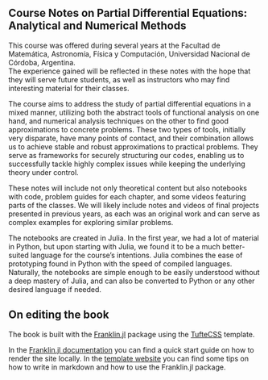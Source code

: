 ## Course Notes on Partial Differential Equations: Analytical and Numerical Methods

This course was offered during several years at the Facultad de Matemática, Astronomía, Física y Computación,
Universidad Nacional de Córdoba, Argentina.  
The experience gained will be reflected in these notes with the hope that they will serve future students, 
as well as instructors who may find interesting material for their classes.

The course aims to address the study of partial differential equations in a mixed manner, 
utilizing both the abstract tools of functional analysis on one hand, and numerical analysis techniques on the 
other to find good approximations to concrete problems. These two types of tools, initially very disparate, 
have many points of contact, and their combination allows us to achieve stable and robust approximations to 
practical problems. They serve as frameworks for securely structuring our codes, enabling us to successfully 
tackle highly complex issues while keeping the underlying theory under control.

These notes will include not only theoretical content but also notebooks with code, problem guides for each 
chapter, and some videos featuring parts of the classes. We will likely include notes and videos of final 
projects presented in previous years, as each was an original work and can serve as complex examples for 
exploring similar problems.

The notebooks are created in Julia. In the first year, we had a lot of material in Python, but upon starting with 
Julia, we found it to be a much better-suited language for the course’s intentions. 
Julia combines the ease of prototyping found in Python with the speed of compiled languages. 
Naturally, the notebooks are simple enough to be easily understood without a deep mastery of Julia, and can 
also be converted to Python or any other desired language if needed.

## On editing the book

The book is built with the [Franklin.jl](https://github.com/tlienart/Franklin.jl) package using the [TufteCSS](https://tlienart.github.io/FranklinTemplates.jl/templates/tufte/) template.

In the [Franklin.jl documentation](https://franklinjl.org/) you can find a quick start guide on how to render the site locally.
In the [template website](https://tlienart.github.io/FranklinTemplates.jl/templates/tufte/) you can find some tips on how to write in markdown and how to use the Franklin.jl package.